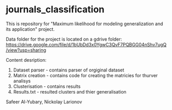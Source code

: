 # journals_classification

This is repository for "Maximum likelihood for modeling generalization and its application" project. 

Data folder for the project is located on a gdrive folder: https://drive.google.com/file/d/1bUbDd3x0YgwC3QvF7PQBGG04nShv7ugQ/view?usp=sharing

Content desription:

1. Dataset parser - contains parser of orgiginal dataset
2. Matrix creation - contains code for creating the matricies for thurver analisys
3. Clusterisation - contains results
4. Results.txt - resulted clusters and thier generalisation

Safeer Al-Yubary, Nickolay Larionov
